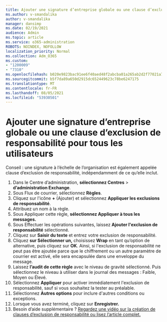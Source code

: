```yaml
---
title: Ajouter une signature d’entreprise globale ou une clause d’exclusion de responsabilité pour tous les utilisateurs
ms.author: v-smandalika
author: v-smandalika
manager: dansimp
ms.date: 02/19/2021
audience: Admin
ms.topic: article
ms.service: o365-administration
ROBOTS: NOINDEX, NOFOLLOW
localization_priority: Normal
ms.collection: Adm_O365
ms.custom:
- "1200009"
- "7310"
ms.openlocfilehash: b020e9823bac91ee6f40aed48f2abcba01a265ab2d2f77021a745e69af5a5366
ms.sourcegitcommit: b5f7da89a650d2915dc652449623c78be6247175
ms.translationtype: MT
ms.contentlocale: fr-FR
ms.lasthandoff: 08/05/2021
ms.locfileid: "53930501"
---
```

# <a name="add-a-global-company-signature-or-disclaimer-for-all-users"></a>Ajouter une signature d’entreprise globale ou une clause d’exclusion de responsabilité pour tous les utilisateurs

Conseil : une signature à l’échelle de l’organisation est également appelée clause d’exclusion de responsabilité, indépendamment de ce qu’elle inclut.

1. Dans le Centre d’administration, **sélectionnez Centres**  >  **d’administration Exchange**.
2. Sous Flux de courrier, sélectionnez **Règles**.
3. Cliquez sur l'icône **+** (Ajouter) et sélectionnez **Appliquer les exclusions de responsabilité**.
4. Attribuez un nom à la règle.
5. Sous Appliquer cette règle, **sélectionnez Appliquer à tous les messages.**
6. Sous Effectuer les opérations suivantes, laissez **Ajouter l'exclusion de responsabilité** sélectionné.
7. Cliquez sur **Saisir du texte** et entrez votre exclusion de responsabilité.
8. Cliquez **sur Sélectionner un,** choisissez **Wrap** en tant qu’option de alternative, puis cliquez sur **OK**. Ainsi, si l'exclusion de responsabilité ne peut pas être ajoutée parce que le chiffrement ou un autre paramètre de courrier est activé, elle sera encapsulée dans une enveloppe du message.
9. Laissez **l’audit de cette règle** avec le niveau de gravité sélectionné. Puis sélectionnez le niveau à utiliser dans le journal des messages : Faible, Moyen ou Élevé.
10. Sélectionnez **Appliquer** pour activer immédiatement l'exclusion de responsabilité, sauf si vous souhaitez la tester au préalable.
11. Sélectionnez **Autres options** pour inclure d'autres conditions ou exceptions.
12. Lorsque vous avez terminé, cliquez sur **Enregistrer.**
13. Besoin d’aide supplémentaire ? [Regardez une vidéo sur la création de clauses d’exclusion de responsabilité ou lisez l’article complet.](https://support.office.com/article/2d75860f-c527-4352-a7f6-73eba54c0c72?wt.mc_id=Chat_GlobalSignature)